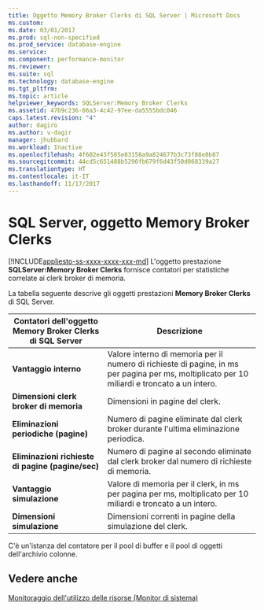 ```yaml
---
title: Oggetto Memory Broker Clerks di SQL Server | Microsoft Docs
ms.custom: 
ms.date: 03/01/2017
ms.prod: sql-non-specified
ms.prod_service: database-engine
ms.service: 
ms.component: performance-monitor
ms.reviewer: 
ms.suite: sql
ms.technology: database-engine
ms.tgt_pltfrm: 
ms.topic: article
helpviewer_keywords: SQLServer:Memory Broker Clerks
ms.assetid: 47b9c236-66a3-4c42-97ee-da5555bdc046
caps.latest.revision: "4"
author: dagiro
ms.author: v-dagir
manager: jhubbard
ms.workload: Inactive
ms.openlocfilehash: 4f602e43f585e83158a9a824677b3c73f88e0b87
ms.sourcegitcommit: 44cd5c651488b5296fb679f6d43f50d068339a27
ms.translationtype: HT
ms.contentlocale: it-IT
ms.lasthandoff: 11/17/2017
---
```

# <a name="sql-server-memory-broker-clerks-object"></a>SQL Server, oggetto Memory Broker Clerks
[!INCLUDE[appliesto-ss-xxxx-xxxx-xxx-md](../../includes/appliesto-ss-xxxx-xxxx-xxx-md.md)] L'oggetto prestazione **SQLServer:Memory Broker Clerks** fornisce contatori per statistiche correlate ai clerk broker di memoria.

La tabella seguente descrive gli oggetti prestazioni **Memory Broker Clerks** di SQL Server.

|**Contatori dell'oggetto Memory Broker Clerks di SQL Server**|Descrizione|  
|-------------|-----------------|  
|**Vantaggio interno**|Valore interno di memoria per il numero di richieste di pagine, in ms per pagina per ms, moltiplicato per 10 miliardi e troncato a un intero.|
|**Dimensioni clerk broker di memoria**|Dimensioni in pagine del clerk.|
|**Eliminazioni periodiche (pagine)**|Numero di pagine eliminate dal clerk broker durante l'ultima eliminazione periodica.|
|**Eliminazioni richieste di pagine (pagine/sec)**|Numero di pagine al secondo eliminate dal clerk broker dal numero di richieste di memoria.|
|**Vantaggio simulazione**|Valore di memoria per il clerk, in ms per pagina per ms, moltiplicato per 10 miliardi e troncato a un intero.|
|**Dimensioni simulazione**|Dimensioni correnti in pagine della simulazione del clerk.|

C'è un'istanza del contatore per il pool di buffer e il pool di oggetti dell'archivio colonne.

## <a name="see-also"></a>Vedere anche  
[Monitoraggio dell'utilizzo delle risorse (Monitor di sistema)](../../relational-databases/performance-monitor/monitor-resource-usage-system-monitor.md)
